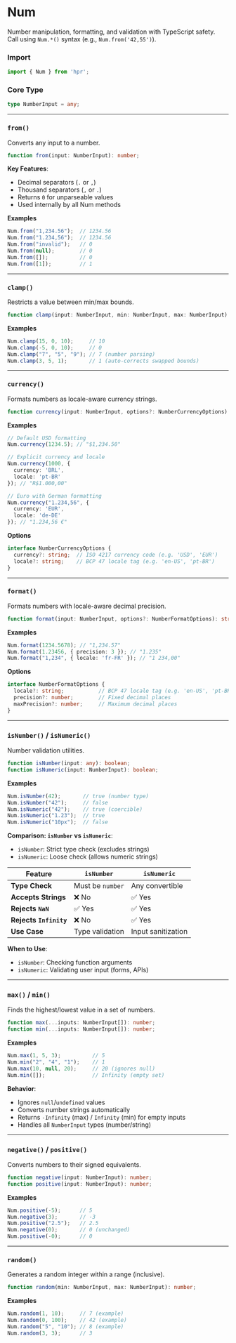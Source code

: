 # Num

Number manipulation, formatting, and validation with TypeScript safety.
<br/>
Call using `Num.*()` syntax (e.g., `Num.from('42,55')`).

### Import
```ts
import { Num } from 'hpr';
```

### Core Type
```typescript
type NumberInput = any;
```

---

### `from()`
Converts any input to a number.

```typescript
function from(input: NumberInput): number;
```

**Key Features**:
- Decimal separators (`.` or `,`)
- Thousand separators (`,` or `.`)
- Returns `0` for unparseable values
- Used internally by all Num methods

**Examples**
```typescript
Num.from("1,234.56");  // 1234.56
Num.from("1.234,56");  // 1234.56
Num.from("invalid");   // 0
Num.from(null);        // 0
Num.from([]);          // 0
Num.from([1]);         // 1
```

---

### `clamp()`
Restricts a value between min/max bounds.

```typescript
function clamp(input: NumberInput, min: NumberInput, max: NumberInput): number;
```

**Examples**
```typescript
Num.clamp(15, 0, 10);     // 10
Num.clamp(-5, 0, 10);     // 0
Num.clamp("7", "5", "9"); // 7 (number parsing)
Num.clamp(3, 5, 1);       // 1 (auto-corrects swapped bounds)
```

---

### `currency()`
Formats numbers as locale-aware currency strings.

```typescript
function currency(input: NumberInput, options?: NumberCurrencyOptions): string;
```

**Examples**
```typescript
// Default USD formatting
Num.currency(1234.5); // "$1,234.50"

// Explicit currency and locale
Num.currency(1000, {
  currency: 'BRL',
  locale: 'pt-BR'
}); // "R$1.000,00"

// Euro with German formatting
Num.currency("1.234,56", {
  currency: 'EUR',
  locale: 'de-DE'
}); // "1.234,56 €"
```

**Options**
```typescript
interface NumberCurrencyOptions {
  currency?: string;  // ISO 4217 currency code (e.g. 'USD', 'EUR')
  locale?: string;    // BCP 47 locale tag (e.g. 'en-US', 'pt-BR')
}
```

---

### `format()`
Formats numbers with locale-aware decimal precision.

```typescript
function format(input: NumberInput, options?: NumberFormatOptions): string;
```

**Examples**
```typescript
Num.format(1234.5678); // "1,234.57"
Num.format(1.23456, { precision: 3 }); // "1.235"
Num.format("1,234", { locale: 'fr-FR' }); // "1 234,00"
```

**Options**
```typescript
interface NumberFormatOptions {
  locale?: string;           // BCP 47 locale tag (e.g. 'en-US', 'pt-BR')
  precision?: number;        // Fixed decimal places
  maxPrecision?: number;     // Maximum decimal places
}
```

---

### `isNumber()` / `isNumeric()`
Number validation utilities.

```typescript
function isNumber(input: any): boolean;
function isNumeric(input: NumberInput): boolean;
```

**Examples**
```typescript
Num.isNumber(42);       // true (number type)
Num.isNumber("42");     // false
Num.isNumeric("42");    // true (coercible)
Num.isNumeric("1.23");  // true
Num.isNumeric("10px");  // false
```

**Comparison: `isNumber` vs `isNumeric`**:
- `isNumber`: Strict type check (excludes strings)
- `isNumeric`: Loose check (allows numeric strings)

| Feature                | `isNumber`       | `isNumeric`        |
|------------------------|------------------|--------------------|
| **Type Check**         | Must be `number` | Any convertible    |
| **Accepts Strings**    | ❌ No             | ✅ Yes              |
| **Rejects `NaN`**      | ✅ Yes            | ✅ Yes              |
| **Rejects `Infinity`** | ❌ No             | ✅ Yes              |
| **Use Case**           | Type validation  | Input sanitization |

**When to Use**:
- `isNumber`: Checking function arguments
- `isNumeric`: Validating user input (forms, APIs)

---

### `max()` / `min()`
Finds the highest/lowest value in a set of numbers.

```typescript
function max(...inputs: NumberInput[]): number;
function min(...inputs: NumberInput[]): number;
```

**Examples**
```typescript
Num.max(1, 5, 3);          // 5
Num.min("2", "4", "1");    // 1
Num.max(10, null, 20);     // 20 (ignores null)
Num.min([]);               // Infinity (empty set)
```

**Behavior**:
- Ignores `null`/`undefined` values
- Converts number strings automatically
- Returns `-Infinity` (max) / `Infinity` (min) for empty inputs
- Handles all `NumberInput` types (number/string)

---

### `negative()` / `positive()`
Converts numbers to their signed equivalents.

```typescript
function negative(input: NumberInput): number;
function positive(input: NumberInput): number;
```

**Examples**
```typescript
Num.positive(-5);      // 5
Num.negative(3);       // -3
Num.positive("2.5");   // 2.5
Num.negative(0);       // 0 (unchanged)
Num.positive(-0);      // 0
```

---

### `random()`
Generates a random integer within a range (inclusive).

```typescript
function random(min: NumberInput, max: NumberInput): number;
```

**Examples**
```typescript
Num.random(1, 10);     // 7 (example)
Num.random(0, 100);    // 42 (example)
Num.random("5", "10"); // 8 (example)
Num.random(3, 3);      // 3
```
